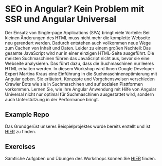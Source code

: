 # SEO in Angular? Kein Problem mit SSR und Angular Universal

Der Einsatz von Single-page Applications (SPA) bringt viele Vorteile: Bei kleinen Änderungen des HTML muss nicht mehr die komplette Webseite neu gerendert werden. Dadurch entstehen auch vollkommen neue Wege zum Cachen von Inhalt und Daten.
Leider zu einem großen Nachteil: Das gesamte JavaScript wird nur in einer einzigen HTML-Seite ausgeführt. Die meisten Suchmaschinen führen das JavaScript nicht aus, bevor sie eine Webseite analysieren. Das führt dazu, dass die Suchmaschinen nur leeres HTML erhalten werden.
In diesem Workshop wird Ihnen Google Developer Expert Martina Kraus eine Einführung in die Suchmaschinenoptimierung mit Angular geben. Sie erläutert, Konzepte und Vorgehensweisen verschieden Crawler Bots wie sie in Suchmaschinen und auf sozialen Plattformen vorkommen. Lernen Sie, wie Ihre Angular Anwendung mit Hilfe von Angular Universal nicht nur optimal für Suchmaschinen ausgestattet wird, sondern auch Unterstützung in der Performance bringt.

## Example Repo

Das Grundgerüst unseres Beispielprojektes wurde bereits erstellt und ist [HIER]() zu finden.

## Exercises

Sämtliche Aufgaben und Übungen des Workshops können Sie [HIER]() finden.
